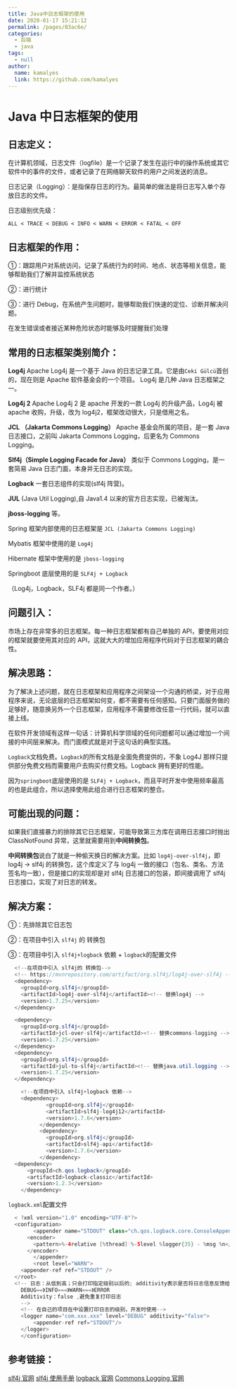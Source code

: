 ```yaml
---
title: Java中日志框架的使用
date: 2020-01-17 15:21:12
permalink: /pages/83ac6e/
categories: 
  - 后端
  - java
tags: 
  - null
author: 
  name: kamalyes
  link: https://github.com/kamalyes
---
```


# Java 中日志框架的使用

## 日志定义：

在计算机领域，日志文件（logfile）是一个记录了发生在运行中的操作系统或其它软件中的事件的文件，或者记录了在网络聊天软件的用户之间发送的消息。

日志记录（Logging）：是指保存日志的行为。最简单的做法是将日志写入单个存放日志的文件。

日志级别优先级：

`ALL < TRACE < DEBUG < INFO < WARN < ERROR < FATAL < OFF`

## 日志框架的作用：

①：跟踪用户对系统访问，记录了系统行为的时间、地点、状态等相关信息，能够帮助我们了解并监控系统状态

②：进行统计

③：进行 Debug，在系统产生问题时，能够帮助我们快速的定位、诊断并解决问题。

在发生错误或者接近某种危险状态时能够及时提醒我们处理

## 常用的日志框架类别简介：

**Log4j** Apache Log4j 是一个基于 Java 的日志记录工具。它是由`Ceki Gülcü`首创的，现在则是 Apache 软件基金会的一个项目。 Log4j 是几种 Java 日志框架之一。

**Log4j 2** Apache Log4j 2 是 apache 开发的一款 Log4j 的升级产品，Log4j 被 apache 收购，升级，改为 log4j2，框架改动很大，只是借用之名。

**JCL （Jakarta Commons Logging）** Apache 基金会所属的项目，是一套 Java 日志接口，之前叫 Jakarta Commons Logging，后更名为 Commons Logging。

**Slf4j（Simple Logging Facade for Java）** 类似于 Commons Logging，是一套简易 Java 日志门面，本身并无日志的实现。

**Logback** 一套日志组件的实现(slf4j 阵营)。

**JUL** (Java Util Logging),自 Java1.4 以来的官方日志实现，已被淘汰。

**jboss-logging** 等。

Spring 框架内部使用的日志框架是 `JCL (Jakarta Commons Logging)`

Mybatis 框架中使用的是 `Log4j`

Hibernate 框架中使用的是 `jboss-logging`

Springboot 底层使用的是 `SLF4j + Logback`

（Log4j，Logback，SLF4j 都是同一个作者。）

## 问题引入：

市场上存在非常多的日志框架。每一种日志框架都有自己单独的 API，要使用对应的框架就要使用其对应的 API，这就大大的增加应用程序代码对于日志框架的耦合性。

## 解决思路：

为了解决上述问题，就在日志框架和应用程序之间架设一个沟通的桥梁，对于应用程序来说，无论底层的日志框架如何变，都不需要有任何感知。只要门面服务做的足够好，随意换另外一个日志框架，应用程序不需要修改任意一行代码，就可以直接上线。

在软件开发领域有这样一句话：计算机科学领域的任何问题都可以通过增加一个间接的中间层来解决。而门面模式就是对于这句话的典型实践。

`Logback`文档免费。`Logback`的所有文档是全面免费提供的，不象 Log4J 那样只提供部分免费文档而需要用户去购买付费文档。Logback 拥有更好的性能。

因为`springboot`底层使用的是 `SLF4j + Logback`，而且平时开发中使用频率最高的也是此组合，所以选择使用此组合进行日志框架的整合。

## 可能出现的问题：

如果我们直接暴力的排除其它日志框架，可能导致第三方库在调用日志接口时抛出 ClassNotFound 异常，这里就需要用到**中间转换包**。

**中间转换包**说白了就是一种偷天换日的解决方案。比如 `log4j-over-slf4j`，即 log4j -> slf4j 的转换包，这个库定义了与 log4j 一致的接口（包名、类名、方法签名均一致），但是接口的实现却是对 slf4j 日志接口的包装，即间接调用了 slf4j 日志接口，实现了对日志的转发。

## 解决方案：

①：先排除其它日志包

②：在项目中引入 `slf4j` 的 转换包

③：在项目中引入 `slf4j+logback` 依赖 + `logback`的配置文件

```java
  <!--在项目中引入 slf4j的 转换包-->
  <!-- https://mvnrepository.com/artifact/org.slf4j/log4j-over-slf4j -->
  <dependency>
    <groupId>org.slf4j</groupId>
    <artifactId>log4j-over-slf4j</artifactId><!-- 替换log4j -->
    <version>1.7.25</version>
  </dependency>

  <dependency>
    <groupId>org.slf4j</groupId>
    <artifactId>jcl-over-slf4j</artifactId><!-- 替换commons-logging -->
    <version>1.7.25</version>
  </dependency>
  <dependency>
    <groupId>org.slf4j</groupId>
    <artifactId>jul-to-slf4j</artifactId><!-- 替换java.util.logging -->
    <version>1.7.25</version>
  </dependency>

    <!--在项目中引入 slf4j+logback 依赖-->
    <dependency>
            <groupId>org.slf4j</groupId>
            <artifactId>slf4j-log4j12</artifactId>
            <version>1.7.6</version>
          </dependency>
          <dependency>
            <groupId>org.slf4j</groupId>
            <artifactId>slf4j-api</artifactId>
            <version>1.7.6</version>
          </dependency>
  <dependency>
      <groupId>ch.qos.logback</groupId>
      <artifactId>logback-classic</artifactId>
      <version>1.2.3</version>
    </dependency>
```

`logback.xml`配置文件

```java
  < ?xml version="1.0" encoding="UTF-8"?>
  <configuration>
        <appender name="STDOUT" class="ch.qos.logback.core.ConsoleAppender">
      <encoder>
        <pattern>%-4relative [%thread] %-5level %logger{35} - %msg %n</pattern>
      </encoder>
        </appender>
        <root level="WARN">
    <appender-ref ref="STDOUT" />
  </root>
  <!-- 日志：从低到高；只会打印指定级别以后的; additivity表示是否将日志信息反馈给root
    DEBUG==》INFO===》WARN===》ERROR
    Additivity：false ,避免重复打印日志
    -->
    <!-- 在自己的项目在中设置打印日志的级别，开发时使用-->
    <logger name="com.xxx.xxx" level="DEBUG" additivity="false">
        <appender-ref ref="STDOUT"/>
    </logger>
    </configuration>
```
## 参考链接：

[slf4j 官网](http://www.slf4j.org/)
[slf4j 使用手册](http://www.slf4j.org/manual.html)
[logback 官网](http://logback.qos.ch/)
[Commons Logging 官网](https://commons.apache.org/proper/commons-logging/)
